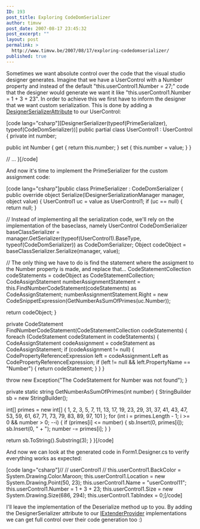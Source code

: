 ```yaml
---
ID: 193
post_title: Exploring CodeDomSerializer
author: timvw
post_date: 2007-08-17 23:45:32
post_excerpt: ""
layout: post
permalink: >
  http://www.timvw.be/2007/08/17/exploring-codedomserializer/
published: true
---
```

<p>Sometimes we want absolute control over the code that the visual studio designer generates. Imagine that we have a UserControl with a Number property and instead of the default "this.userControl1.Number = 27;" code that the designer would generate we want it like "this.userControl1.Number = 1 + 3 + 23". In order to achieve this we first have to inform the designer that we want custom serialization. This is done by adding a <a href="http://msdn2.microsoft.com/en-us/library/system.componentmodel.design.serialization.designerserializerattribute.aspx">DesignerSerializerAttribute</a> to our UserControl:</p>
[code lang="csharp"][DesignerSerializer(typeof(PrimeSerializer), typeof(CodeDomSerializer))]
public partial class UserControl1 : UserControl
{
 private int number;

 public int Number
 {
  get { return this.number; }
  set { this.number = value; }
 }

 // ...
}[/code]
<p>And now it's time to implement the PrimeSerializer for the custom assignment code:</p>
[code lang="csharp"]public class PrimeSerializer : CodeDomSerializer
{
 public override object Serialize(IDesignerSerializationManager manager, object value)
 {
  UserControl1 uc = value as UserControl1;
  if (uc == null) { return null; }

  // Instead of implementing all the serialization code, we'll rely on the implementation of the baseclass, namely UserControl
  CodeDomSerializer baseClassSerializer = manager.GetSerializer(typeof(UserControl1).BaseType, typeof(CodeDomSerializer)) as CodeDomSerializer;
  Object codeObject = baseClassSerializer.Serialize(manager, value);

  // The only thing we have to do is find the statement where the assigment to the Number property is made, and replace that...
  CodeStatementCollection codeStatements = codeObject as CodeStatementCollection;
  CodeAssignStatement numberAssignmentStatement = this.FindNumberCodeStatement(codeStatements) as CodeAssignStatement;
  numberAssignmentStatement.Right = new CodeSnippetExpression(GetNumberAsSumOfPrimes(uc.Number));

  return codeObject;
 }

 private CodeStatement FindNumberCodeStatement(CodeStatementCollection codeStatements)
 {
  foreach (CodeStatement codeStatement in codeStatements)
  {
   CodeAssignStatement codeAssignment = codeStatement as CodeAssignStatement;
   if (codeAssignment != null)
   {
    CodePropertyReferenceExpression left = codeAssignment.Left as CodePropertyReferenceExpression;
    if (left != null && left.PropertyName == "Number")
    {
     return codeStatement;
    }
   }
  }

  throw new Exception("The CodeStatement for Number was not found");
 }

 private static string GetNumberAsSumOfPrimes(int number)
 {
  StringBuilder sb = new StringBuilder();

  int[] primes = new int[] { 1, 2, 3, 5, 7, 11, 13, 17, 19, 23, 29, 31, 37, 41, 43, 47, 53, 59, 61, 67, 71, 73, 79, 83, 89, 97, 101 };
  for (int i = primes.Length - 1; i >= 0 && number > 0; --i)
  {
   if (primes[i] <= number)
   {
    sb.Insert(0, primes[i]);
    sb.Insert(0, " + ");
    number -= primes[i];
   }
  }

  return sb.ToString().Substring(3);
 }
}[/code]
<p>And now we can look at the generated code in Form1.Designer.cs to verify everything works as expected:</p>
[code lang="csharp"]//
// userControl1
//
this.userControl1.BackColor = System.Drawing.Color.Maroon;
this.userControl1.Location = new System.Drawing.Point(50, 23);
this.userControl1.Name = "userControl11";
this.userControl1.Number = 1 + 3 + 23;
this.userControl1.Size = new System.Drawing.Size(686, 294);
this.userControl1.TabIndex = 0;[/code]
<p>I'll leave the implementation of the Deserialize method up to you. By adding the DesignerSerializer attribute to our <a href="http://msdn2.microsoft.com/en-us/library/system.componentmodel.iextenderprovider.aspx">IExtenderProvider</a> implementations we can get full control over their code generation too :)</p>